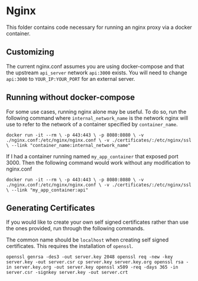 # Nginx

This folder contains code necessary for running an nginx proxy via a docker container.

## Customizing
The current nginx.conf assumes you are using docker-compose and that the
upstream `api_server` network `api:3000` exists. You will need to change
`api:3000` to `YOUR_IP:YOUR_PORT` for an external server.


## Running without docker-compose

For some use cases, running nginx alone may be useful. To do so, run the following command
where `internal_network_name` is the network nginx will use to refer to the network
of a container specified by `container_name`.

`
docker run -it --rm \
  -p 443:443 \
  -p 8080:8080 \
  -v ./nginx.conf:/etc/nginx/nginx.conf \
  -v ./certificates/:/etc/nginx/ssl \
  --link "container_name:internal_network_name"
`

If I had a container running named `my_app_container` that exposed port 3000.
Then the following command would work without any modification to nginx.conf

`
docker run -it --rm \
  -p 443:443 \
  -p 8080:8080 \
  -v ./nginx.conf:/etc/nginx/nginx.conf \
  -v ./certificates/:/etc/nginx/ssl \
  --link "my_app_container:api"
`

## Generating Certificates
If you would like to create your own self signed certificates rather than
use the ones provided, run through the following commands.

The common name should be `localhost` when creating self signed certificates.
This requires the installation of `openssl`.

`
openssl genrsa -des3 -out server.key 2048
openssl req -new -key server.key -out server.csr
cp server.key server.key.org
openssl rsa -in server.key.org -out server.key
openssl x509 -req -days 365 -in server.csr -signkey server.key -out server.crt
`
